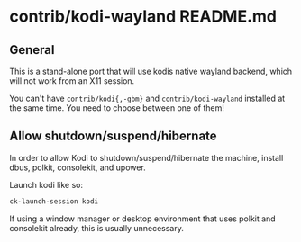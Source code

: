 contrib/kodi-wayland README.md
==============================

## General

This is a stand-alone port that will use kodis native wayland backend, which
will not work from an X11 session.

You can't have `contrib/kodi{,-gbm}` and `contrib/kodi-wayland` installed at
the same time. You need to choose between one of them!

## Allow shutdown/suspend/hibernate

In order to allow Kodi to shutdown/suspend/hibernate the machine,
install dbus, polkit, consolekit, and upower.

Launch kodi like so:
```sh
ck-launch-session kodi
```

If using a window manager or desktop environment that uses polkit and
consolekit already, this is usually unnecessary.
